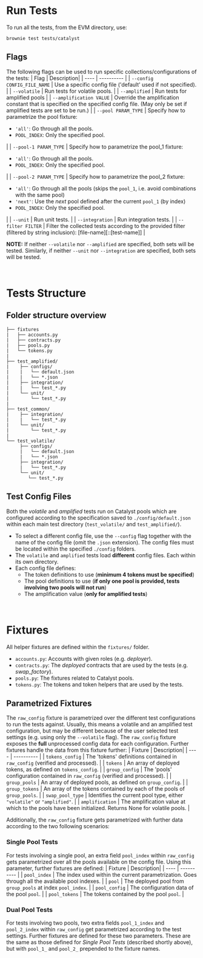 # Run Tests
To run all the tests, from the EVM directory, use:
```
brownie test tests/catalyst
```

## Flags
The following flags can be used to run specific collections/configurations of the tests:
| Flag                           | Description|
| ----                           | ---------- |
| `--config CONFIG_FILE_NAME`    | Use a specific config file ('default' used if not specified).  |
| `--volatile`                   | Run tests for volatile pools.  |
| `--amplified`                  | Run tests for amplified pools  |
| `--amplification VALUE` | Override the amplification constant that is specified on the specified config file. (May only be set if amplified tests are set to be run.)  |
| `--pool PARAM_TYPE` | Specify how to parametrize the pool fixture:<ul><li>`'all'`: Go through all the pools.</li><li>`POOL_INDEX`: Only the specified pool.</li></ul>  |
| `--pool-1 PARAM_TYPE` | Specify how to parametrize the pool_1 fixture:<ul><li>`'all'`: Go through all the pools.</li><li>`POOL_INDEX`: Only the specified pool.</li></ul>  |
| `--pool-2 PARAM_TYPE` | Specify how to parametrize the pool_2 fixture:<ul><li>`'all'`: Go through all the pools (skips the `pool_1`, i.e. avoid combinations with the same pool)</li><li>`'next'`: Use the *next* pool defined after the current `pool_1` (by index)</li><li>`POOL_INDEX`: Only the specified pool.</li></ul>  |
| `--unit`                       | Run unit tests.  |
| `--integration`                | Run integration tests.  |
| `--filter FILTER`              | Filter the collected tests according to the provided filter (filtered by string inclusion): [file-name][::[test-name]] |

**NOTE:** If neither `--volatile` nor `--amplified` are specified, both sets will be tested. Similarly, if neither `--unit` nor `--integration` are specified, both sets will be tested.

<br/>

# Tests Structure
## Folder structure overview
```
├── fixtures
|   ├── accounts.py
|   ├── contracts.py
|   ├── pools.py
|   └── tokens.py
|
├── test_amplified/
|    ├── configs/
|    |   └── default.json
|    |   └── *.json
|    ├── integration/
|    |   └── test_*.py
|    └── unit/
|        └── test_*.py
|
├── test_common/
|    ├── integration/
|    |   └── test_*.py
|    └── unit/
|        └── test_*.py
|
└── test_volatile/
     ├── configs/
     |   └── default.json
     |   └── *.json
     ├── integration/
     |   └── test_*.py
     └── unit/
        └── test_*.py
```

## Test Config Files
Both the *volatile* and *amplified* tests run on Catalyst pools which are configured according to the specification saved to `./config/default.json` within each main test directory (`test_volatile/` and `test_amplified/`).
- To select a different config file, use the `--config` flag together with the name of the config file (omit the `.json` extension). The config files must be located within the specified `./config` folders.
- The `volatile` and `amplified` tests load **different** config files. Each within its own directory.
- Each config file defines:
    - The token definitions to use (**minimum 4 tokens must be specified**)
    - The pool definitions to use (**if only one pool is provided, tests involving two pools will not run**)
    - The amplification value (**only for amplified tests**)

<br/>

# Fixtures
All helper fixtures are defined within the `fixtures/` folder.
- `accounts.py`: Accounts with given roles (e.g. *deployer*).
- `contracts.py`: The *deployed* contracts that are used by the tests (e.g. *swap_factory*).
- `pools.py`: The fixtures related to Catalyst pools. 
- `tokens.py`: The tokens and token helpers that are used by the tests.
## Parametrized Fixtures
The `raw_config` fixture is parametrized over the different test configurations to run the tests against. Usually, this means a volatile and an amplified test configuration, but may be different because of the user selected test settings (e.g. using only the `--volatile` flag). The `raw_config` fixture exposes the **full** unprocessed config data for each configuration. Further fixtures handle the data from this fixture further:
| Fixture           | Description|
| ----              | ---------- |
| `tokens_config`   | The 'tokens' definitions contained in `raw_config` (verified and processed). |
| `tokens`          | An array of deployed tokens, as defined on `tokens_config`. |
| `group_config`    | The 'pools' configuration contained in `raw_config` (verified and processed). |
| `group_pools`     | An array of deployed pools, as defined on `group_config`. |
| `group_tokens`    | An array of the tokens contained by each of the pools of `group_pools`. |
| `swap_pool_type`  | Identifies the current pool type, either `"volatile"` or `"amplified"`. |
| `amplification`   | The amplification value at which to the pools have been initialized. Returns None for volatile pools. |

Additionally, the `raw_config` fixture gets parametrized with further data according to the two following scenarios:
### Single Pool Tests
For tests involving a single pool, an extra field `pool_index` within `raw_config` gets parametrized over all the pools available on the config file. Using this parameter, further fixtures are defined:
| Fixture           | Description|
| ----              | ---------- |
| `pool_index`        | The index used within the current parametrization. Goes through all the available pool indexes. |
| `pool`              | The deployed pool from `group_pools` at index `pool_index`. |
| `pool_config`       | The configuration data of the pool `pool`. |
| `pool_tokens`       | The tokens contained by the pool `pool`. |
### Dual Pool Tests
For tests involving two pools, two extra fields `pool_1_index` and `pool_2_index` within `raw_config` get parametrized according to the test settings. Further fixtures are defined for these two parameters. These are the same as those defined for *Single Pool Tests* (described shortly above), but with `pool_1_` and `pool_2_` prepended to the fixture names.

